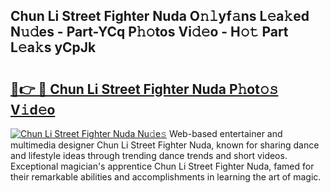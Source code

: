 ## Chun Li Street Fighter Nuda O𝚗𝚕yf𝚊ns L𝚎a𝚔ed N𝚞𝚍es - Part-YCq P𝚑𝚘tos Vi𝚍𝚎o - H𝚘𝚝 Part L𝚎a𝚔s yCpJk

# <h2><a href="http://kf1qg72.oniu.top/?m=Chun+Li+Street+Fighter+Nuda">🔗👉 🔴 Chun Li Street Fighter Nuda P𝚑ot𝚘𝚜 V𝚒d𝚎o</a></h2>

[![Chun Li Street Fighter Nuda Nu𝚍e𝚜](https://i.imgur.com/0qMVB7G.gif)](http://kf1qg72.oniu.top/?m=Chun+Li+Street+Fighter+Nuda)
Web-based entertainer and multimedia designer Chun Li Street Fighter Nuda, known for sharing dance and lifestyle ideas through trending dance trends and short videos. Exceptional magician's apprentice Chun Li Street Fighter Nuda, famed for their remarkable abilities and accomplishments in learning the art of magic.  
